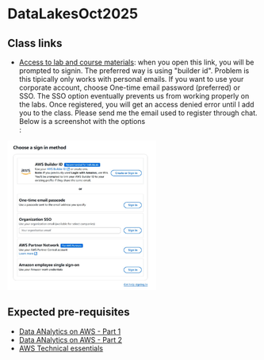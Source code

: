 # DataLakesOct2025
## Class links
- [Access to lab and course materials](https://us-east-1.student.classrooms.aws.training/class/bsE2T5jwreefEnZX1TSNEh): when you open this link, you will be prompted to signin. The preferred way is using "builder id". Problem is this tipically only works with personal emails. If you want to use your corporate account, choose One-time email password (preferred) or SSO. The SSO option eventually prevents us from working properly on the labs. Once registered, you will get an access denied error until I add you to the class. Please send me the email used to register through chat. Below is a screenshot with the options<br>:
<img src="./lab-login.jpg" alt="login options" width="300" height="300"/>

## Expected pre-requisites
- [Data ANalytics on AWS - Part 1](https://skillbuilder.aws/learn/UBHK3M9YGK/fundamentals-of-analytics-on-aws--part-1/6W9DN7W5JG)
- [Data ANalytics on AWS - Part 2](https://skillbuilder.aws/learn/3CYAKC9X7J/fundamentals-of-analytics-on-aws--part-2/PSWJMV61JC)
- [AWS Technical essentials](https://skillbuilder.aws/learn/K8C2FNZM6X/aws-technical-essentials/N7Q3SXQCDY)
